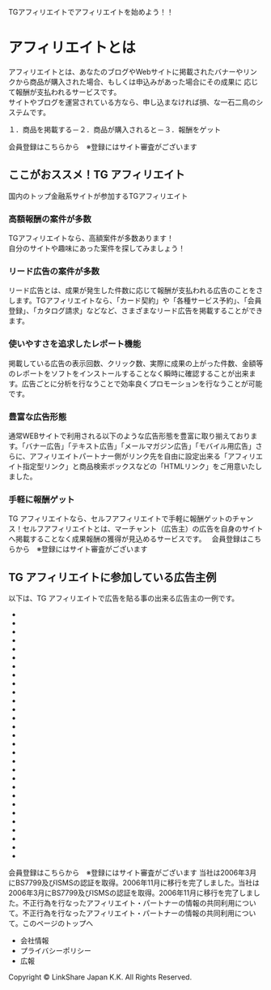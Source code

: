 TGアフィリエイトでアフィリエイトを始めよう！！

#  アフィリエイトとは

アフィリエイトとは、あなたのブログやWebサイトに掲載されたバナーやリンクから商品が購入された場合、もしくは申込みがあった場合にその成果に
応じて報酬が支払われるサービスです。  
サイトやブログを運営されている方なら、申し込まなければ損、な一石二鳥のシステムです。

１．商品を掲載する－２．商品が購入されると－３．報酬をゲット

会員登録はこちらから　※登録にはサイト審査がございます

##  ここがおススメ！TG アフィリエイト

国内のトップ金融系サイトが参加するTGアフィリエイト

### 高額報酬の案件が多数

TGアフィリエイトなら、高額案件が多数あります！  
自分のサイトや趣味にあった案件を探してみましょう！

### リード広告の案件が多数

リード広告とは、成果が発生した件数に応じて報酬が支払われる広告のことをさします。TGアフィリエイトなら、「カード契約」や「各種サービス予約」、「会員登録」、「カタログ請求」などなど、さまざまなリード広告を掲載することができます。

### 使いやすさを追求したレポート機能

掲載している広告の表示回数、クリック数、実際に成果の上がった件数、金額等のレポートをソフトをインストールすることなく瞬時に確認することが出来ます。広告ごとに分析を行なうことで効率良くプロモーションを行なうことが可能です。

### 豊富な広告形態

通常WEBサイトで利用される以下のような広告形態を豊富に取り揃えております。「バナー広告」「テキスト広告」「メールマガジン広告」「モバイル用広告」さらに、アフィリエイトパートナー側がリンク先を自由に設定出来る「アフィリエイト指定型リンク」と商品検索ボックスなどの「HTMLリンク」をご用意いたしました。

### 手軽に報酬ゲット

TG アフィリエイトなら、セルフアフィリエイトで手軽に報酬ゲットのチャンス！セルフアフィリエイトとは、マーチャント（広告主）の広告を自身のサイトへ掲載することなく成果報酬の獲得が見込めるサービスです。
 
会員登録はこちらから　※登録にはサイト審査がございます

##  TG アフィリエイトに参加している広告主例

以下は、TG アフィリエイトで広告を貼る事の出来る広告主の一例です。

-
-
-
-
-
-
-
-
-
-
-
-
-
-
-
-
-
-
-
-
-
-
-
-
-
-
-
-
-

会員登録はこちらから　※登録にはサイト審査がございます
当社は2006年3月にBS7799及びISMSの認証を取得。2006年11月に移行を完了しました。当社は2006年3月にBS7799及びISMSの認証を取得。2006年11月に移行を完了しました。不正行為を行なったアフィリエイト・パートナーの情報の共同利用について。不正行為を行なったアフィリエイト・パートナーの情報の共同利用について。このページのトップへ
- 会社情報
- プライバシーポリシー
- 広報

Copyright © LinkShare Japan K.K. All Rights Reserved.
